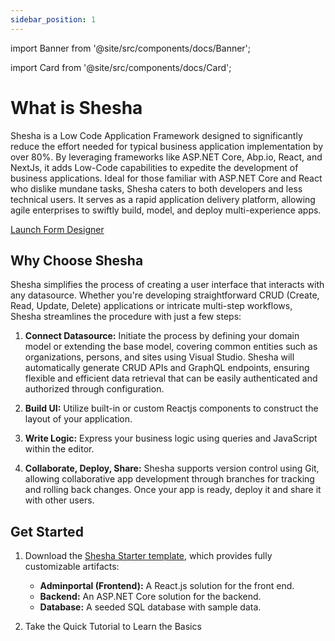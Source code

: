 ```yaml
---
sidebar_position: 1
---
```


import Banner from '@site/src/components/docs/Banner';

import Card from '@site/src/components/docs/Card';

# What is Shesha

Shesha is a Low Code Application Framework designed to significantly reduce the effort needed for typical business application implementation by over 80%. By leveraging frameworks like ASP.NET Core, Abp.io, React, and NextJs, it adds Low-Code capabilities to expedite the development of business applications. Ideal for those familiar with ASP.NET Core and React who dislike mundane tasks, Shesha caters to both developers and less technical users. It serves as a rapid application delivery platform, allowing agile enterprises to swiftly build, model, and deploy multi-experience apps.

[Launch Form Designer](http://localhost:4000/shesha/forms-designer?id=b3067f58-921a-4e66-a609-5509617f3ce4)

<Banner url="https://www.youtube.com/embed/JGy7lc5WAwE?autoplay=1&controls=0" type={1}/>

## Why Choose Shesha

Shesha simplifies the process of creating a user interface that interacts with any datasource. Whether you're developing straightforward CRUD (Create, Read, Update, Delete) applications or intricate multi-step workflows, Shesha streamlines the procedure with just a few steps:

1. **Connect Datasource:** Initiate the process by defining your domain model or extending the base model, covering common entities such as organizations, persons, and sites using Visual Studio. Shesha will automatically generate CRUD APIs and GraphQL endpoints, ensuring flexible and efficient data retrieval that can be easily authenticated and authorized through configuration.

2. **Build UI:** Utilize built-in or custom Reactjs components to construct the layout of your application.

3. **Write Logic:** Express your business logic using queries and JavaScript within the editor.

4. **Collaborate, Deploy, Share:** Shesha supports version control using Git, allowing collaborative app development through branches for tracking and rolling back changes. Once your app is ready, deploy it and share it with other users.

## Get Started

1. Download the <a href="https://www.shesha.io/get-started-with-shesha">Shesha Starter template</a>, which provides fully customizable artifacts:

   - **Adminportal (Frontend):** A React.js solution for the front end.
   - **Backend:** An ASP.NET Core solution for the backend.
   - **Database:** A seeded SQL database with sample data.

2. Take the Quick Tutorial to Learn the Basics

<Card title='Build your first app' url='/docs/get-started/tutorial/the-basics' description='A quickstart guide to help you build an app using Shesha'/>
